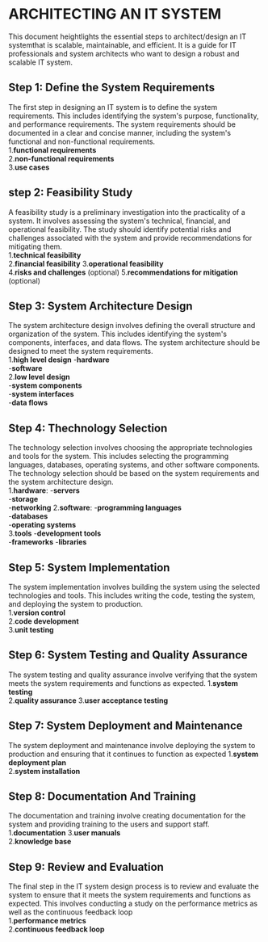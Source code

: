 # ARCHITECTING AN IT SYSTEM

This document heightlights the essential steps to architect/design an IT systemthat is scalable, maintainable, and efficient. It is a guide for IT professionals and system architects who want to design a robust and scalable IT system.

## Step 1: Define the System Requirements

The first step in designing an IT system is to define the system requirements. This includes identifying the system's purpose, functionality, and performance requirements. The system requirements should be documented in a clear and concise manner, including the system's functional and non-functional requirements.  
     1.**functional requirements**  
     2.**non-functional requirements**  
     3.**use cases**  

## step 2: Feasibility Study

A feasibility study is a preliminary investigation into the practicality of a system. It involves assessing the system's technical, financial, and operational feasibility. The study should identify potential risks and challenges associated with the system and provide recommendations for mitigating them.  
    1.**technical feasibility**  
    2.**financial feasibility** 
    3.**operational feasibility**   
    4.**risks and challenges** \(optional\) 
    5.**recommendations for mitigation** \(optional\)   

## Step 3: System Architecture Design

The system architecture design involves defining the overall structure and organization of the system. This includes identifying the system's components, interfaces, and data flows. The system architecture should be designed to meet the system requirements.  
    1.**high level design** 
        -**hardware**   
        -**software**   
    2.**low level design**  
        -**system components**  
        -**system interfaces**  
        -**data flows** 

## Step 4: Thechnology Selection

The technology selection involves choosing the appropriate technologies and tools for the system. This includes selecting the programming languages, databases, operating systems, and other software components. The technology selection should be based on the system requirements and the system architecture design.  
    1.**hardware**: 
        -**servers**    
        -**storage**    
        -**networking** 
    2.**software**: 
        -**programming languages**  
        -**databases**  
        -**operating systems**  
    3.**tools** 
        -**development tools**  
        -**frameworks** 
        -**libraries**  
   

## Step 5: System Implementation

The system implementation involves building the system using the selected technologies and tools. This includes writing the code, testing the system, and deploying the system to production.   
    1.**version control**   
    2.**code development**  
    3.**unit testing**  

## Step 6: System Testing and Quality Assurance

The system testing and quality assurance involve verifying that the system meets the system requirements and functions as expected. 
    1.**system testing**    
    2.**quality assurance** 
    3.**user acceptance testing**   

## Step 7: System Deployment and Maintenance

The system deployment and maintenance involve deploying the system to production and ensuring that it continues to function as expected 
    1.**system deployment plan**    
    2.**system installation**   

## Step 8: Documentation And Training

The documentation and training involve creating documentation for the system and providing training to the users and support staff. 
    1.**documentation** 
    3.**user manuals**  
    2.**knowledge base**    

## Step 9: Review and Evaluation

The final step in the IT system design process is to review and evaluate the system to ensure that it
meets the system requirements and functions as expected. This involves conducting a study on the performance metrics as well as the continuous feedback loop    
    1.**performance metrics**   
    2.**continuous feedback loop**  




